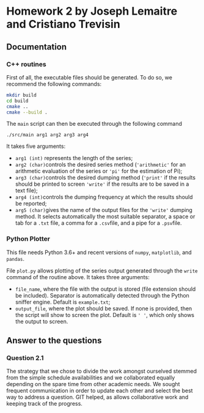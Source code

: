 # Homework 2 by Joseph Lemaitre and Cristiano Trevisin
 
## Documentation
### C++ routines
First of all, the executable files should be generated. To do so, we recommend the following commands:
```bash
mkdir build
cd build
cmake ..
cmake --build .
```
The ```main``` script can then be executed through the following command
```
./src/main arg1 arg2 arg3 arg4 
```
It takes five arguments:

* ```arg1 (int)``` represents the length of the series;
* ```arg2 (char)```controls the desired series method (```'arithmetic'``` for an arithmetic evaluation of the series or ```'pi'``` for the estimation of Pi);
* ```arg3 (char)```controls the desired dumping method (```'print'``` if the results should be printed to screen ```'write'``` if the results are to be saved in a text file);
* ```arg4 (int)```controls the dumping frequency at which the results should be reported;
* ```arg5 (char)```gives the name of the output files for the ```'write'``` dumping method. It selects automatically the most suitable separator, a space or tab for a ```.txt``` file, a comma for a ```.csv```file, and a pipe for a ```.psv```file.

### Python Plotter
This file needs Python 3.6+ and recent versions of ```numpy```, ```matplotlib```, and ```pandas```.

File ```plot.py``` allows plotting of the series output generated through the ```write``` command of the routine above. It takes three arguments:

* ```file_name```, where the file with the output is stored (file extension should be included). Separator is automatically detected through the Python sniffer engine. Default is ```example.txt```;
* ```output_file```, where the plot should be saved. If none is provided, then the script will show to screen the plot. Default is ```' '```, which only shows the output to screen.

## Answer to the questions
### Question 2.1 
The strategy that we chose to divide the work amongst ourselved stemmed from the simple schedule availabilities and we collaborated equally depending on the spare time from other academic needs. We sought frequent communication in order to update each other and select the best way to address a question. GIT helped, as allows collaborative work and keeping track of the progress.


